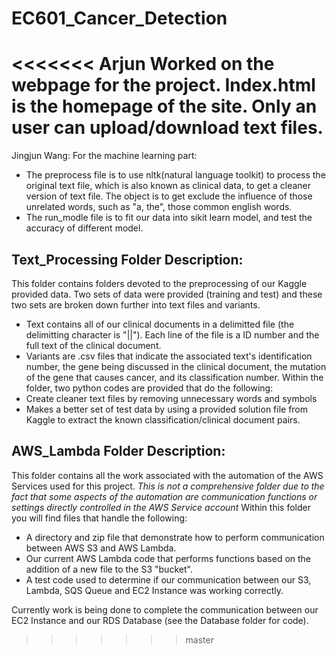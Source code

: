 # EC601_Cancer_Detection

<<<<<<< Arjun
Worked on the webpage for the project. Index.html is the homepage of the site. Only an user can upload/download text files. 
=======
Jingjun Wang:
For the machine learning part: 
- The preprocess file is to use nltk(natural language toolkit) to process the original text file, which is also known as clinical data, to get a cleaner version of text file. The object is to get exclude the influence of those unrelated words, such as "a, the", those common english words.
- The run_modle file is to fit our data into sikit learn model, and test the accuracy of different model.

## Text_Processing Folder Description:
This folder contains folders devoted to the preprocessing of our Kaggle provided data. Two sets of data were provided (training and test) and these two sets are broken down further into text files and variants.
- Text contains all of our clinical documents in a delimitted file (the delimitting character is "||"). Each line of the file is a ID number and the full text of the clinical document.
- Variants are .csv files that indicate the associated text's identification number, the gene being discussed in the clinical document, the mutation of the gene that causes cancer, and its classification number.
Within the folder, two python codes are provided that do the following:
- Create cleaner text files by removing unnecessary words and symbols
- Makes a better set of test data by using a provided solution file from Kaggle to extract the known classification/clinical document pairs.

## AWS_Lambda Folder Description:
This folder contains all the work associated with the automation of the AWS Services used for this project. *This is not a comprehensive folder due to the fact that some aspects of the automation are communication functions or settings directly controlled in the AWS Service account* Within this folder you will find files that handle the following:
- A directory and zip file that demonstrate how to perform communication between AWS S3 and AWS Lambda.
- Our current AWS Lambda code that performs functions based on the addition of a new file to the S3 "bucket".
- A test code used to determine if our communication between our S3, Lambda, SQS Queue and EC2 Instance was working correctly.

Currently work is being done to complete the communication between our EC2 Instance and our RDS Database (see the Database folder for code).

>>>>>>> master
